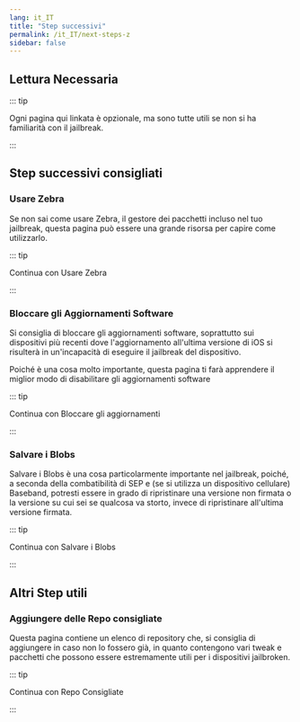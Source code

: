 ```yaml
---
lang: it_IT
title: "Step successivi"
permalink: /it_IT/next-steps-z
sidebar: false
---
```


## Lettura Necessaria

::: tip


Ogni pagina qui linkata è opzionale, ma sono tutte utili se non si ha familiarità con il jailbreak.

:::


## Step successivi consigliati

### Usare Zebra

Se non sai come usare Zebra, il gestore dei pacchetti incluso nel tuo jailbreak, questa pagina può essere una grande risorsa per capire come utilizzarlo.

::: tip


Continua con <router-link to="/using-zebra">Usare Zebra</router-link>

:::


### Bloccare gli Aggiornamenti Software

Si consiglia di bloccare gli aggiornamenti software, soprattutto sui dispositivi più recenti dove l'aggiornamento all'ultima versione di iOS si risulterà in un'incapacità di eseguire il jailbreak del dispositivo.

Poiché è una cosa molto importante, questa pagina ti farà apprendere il miglior modo di disabilitare gli aggiornamenti software

::: tip


Continua con <router-link to="/blocking-updates">Bloccare gli aggiornamenti</router-link>

:::


### Salvare i Blobs

Salvare i Blobs è una cosa particolarmente importante nel jailbreak, poiché, a seconda della combatibilità di SEP e (se si utilizza un dispositivo cellulare) Baseband, potresti essere in grado di ripristinare una versione non firmata o la versione su cui sei se qualcosa va storto, invece di ripristinare all'ultima versione firmata.

::: tip


Continua con <router-link to="/saving-blobs">Salvare i Blobs</router-link>

:::


## Altri Step utili

### Aggiungere delle Repo consigliate

Questa pagina contiene un elenco di repository che, si consiglia di aggiungere in caso non lo fossero già, in quanto contengono vari tweak e pacchetti che possono essere estremamente utili per i dispositivi jailbroken.

::: tip


Continua con <router-link to="/recommended-repos">Repo Consigliate</router-link>

:::

<!---Will add Sideloading Apps and Blocking Jailbreak Detection later on - I want to redo/update those pages before adding them--->
